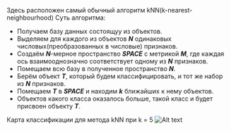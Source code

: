Здесь расположен самый обычный алгоритм kNN(k-nearest-neighbourhood)
Суть алгоритма:
- Получаем базу данных состоящуу из объектов.
- Выделяем для каждого из объектов ***N*** одинаковых числовых(преобразованных в числовые) признаков.
- Создаём ***N***-мерное пространство ***SPACE*** с метрикой ***M***, где каждая ось взаимооднозначно соответствует одному из ***N***  признаков.
- Помещаем всю базу в полученное пространство ***N***.
- Берём объект ***T***, который будем классифицировать, и тот же набор из ***N*** признаков.
- Помещаем ***T*** в ***SPACE*** и находим ***k*** ближайших к нему объектов.
- Объектов какого класса оказалось больше, такой класс и будет присвоен объекту ***T***.

Карта классификации для метода kNN при k = 5
![Alt text](/ML1/kNN/heatmapk5.png?raw=true "Optional Title")
